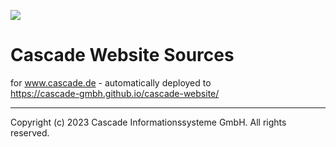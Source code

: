 [![](https://github.com/cascade-gmbh/cascade-website/actions/workflows/continous-integration.yml/badge.svg)](https://github.com/cascade-gmbh/cascade-website/actions/workflows/continous-integration.yml)

# Cascade Website Sources
for www.cascade.de - automatically deployed to  
https://cascade-gmbh.github.io/cascade-website/

---
Copyright (c) 2023 Cascade Informationssysteme GmbH. All rights reserved. 

